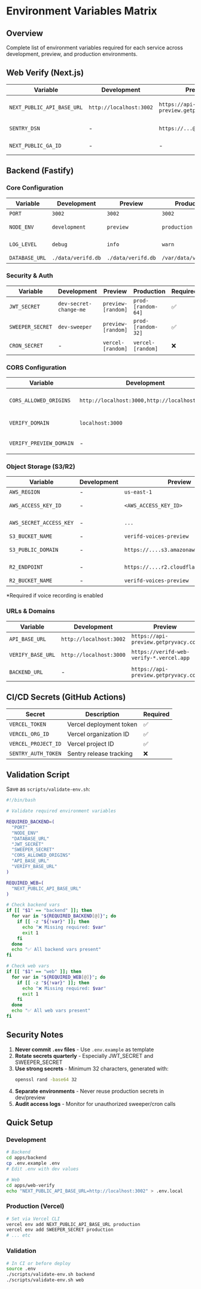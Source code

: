 # Environment Variables Matrix

## Overview

Complete list of environment variables required for each service across development, preview, and production environments.

## Web Verify (Next.js)

| Variable | Development | Preview | Production | Required | Description |
|----------|------------|---------|------------|----------|-------------|
| `NEXT_PUBLIC_API_BASE_URL` | `http://localhost:3002` | `https://api-preview.getpryvacy.com` | `https://api.getpryvacy.com` | ✅ | Backend API endpoint |
| `SENTRY_DSN` | - | `https://...@sentry.io/...` | `https://...@sentry.io/...` | ❌ | Error tracking |
| `NEXT_PUBLIC_GA_ID` | - | - | `G-XXXXXXXXXX` | ❌ | Google Analytics |

## Backend (Fastify)

### Core Configuration

| Variable | Development | Preview | Production | Required | Description |
|----------|------------|---------|------------|----------|-------------|
| `PORT` | `3002` | `3002` | `3002` | ✅ | Server port |
| `NODE_ENV` | `development` | `preview` | `production` | ✅ | Environment mode |
| `LOG_LEVEL` | `debug` | `info` | `warn` | ✅ | Logging verbosity |
| `DATABASE_URL` | `./data/verifd.db` | `./data/verifd.db` | `/var/data/verifd.db` | ✅ | SQLite path |

### Security & Auth

| Variable | Development | Preview | Production | Required | Description |
|----------|------------|---------|------------|----------|-------------|
| `JWT_SECRET` | `dev-secret-change-me` | `preview-[random]` | `prod-[random-64]` | ✅ | JWT signing key |
| `SWEEPER_SECRET` | `dev-sweeper` | `preview-[random]` | `prod-[random-32]` | ✅ | Cron auth token |
| `CRON_SECRET` | - | `vercel-[random]` | `vercel-[random]` | ❌ | Vercel cron auth |

### CORS Configuration

| Variable | Development | Preview | Production | Required | Description |
|----------|------------|---------|------------|----------|-------------|
| `CORS_ALLOWED_ORIGINS` | `http://localhost:3000,http://localhost:3001` | `https://verifd-web-verify-*.vercel.app` | `https://verify.getpryvacy.com` | ✅ | Comma-separated origins |
| `VERIFY_DOMAIN` | `localhost:3000` | `verifd-web-verify-*.vercel.app` | `verify.getpryvacy.com` | ✅ | Primary domain |
| `VERIFY_PREVIEW_DOMAIN` | - | `verifd-web-verify-*.vercel.app` | - | ❌ | Preview domains |

### Object Storage (S3/R2)

| Variable | Development | Preview | Production | Required | Description |
|----------|------------|---------|------------|----------|-------------|
| `AWS_REGION` | - | `us-east-1` | `us-east-1` | ❌* | S3 region |
| `AWS_ACCESS_KEY_ID` | - | `<AWS_ACCESS_KEY_ID>` | `<AWS_ACCESS_KEY_ID>` | ❌* | AWS/R2 access key |
| `AWS_SECRET_ACCESS_KEY` | - | `...` | `...` | ❌* | AWS/R2 secret |
| `S3_BUCKET_NAME` | - | `verifd-voices-preview` | `verifd-voices` | ❌* | S3 bucket |
| `S3_PUBLIC_DOMAIN` | - | `https://....s3.amazonaws.com` | `https://voices.getpryvacy.com` | ❌* | CDN/public URL |
| `R2_ENDPOINT` | - | `https://....r2.cloudflarestorage.com` | `https://....r2.cloudflarestorage.com` | ❌* | R2 endpoint |
| `R2_BUCKET_NAME` | - | `verifd-voices-preview` | `verifd-voices` | ❌* | R2 bucket |

*Required if voice recording is enabled

### URLs & Domains

| Variable | Development | Preview | Production | Required | Description |
|----------|------------|---------|------------|----------|-------------|
| `API_BASE_URL` | `http://localhost:3002` | `https://api-preview.getpryvacy.com` | `https://api.getpryvacy.com` | ✅ | Self URL |
| `VERIFY_BASE_URL` | `http://localhost:3000` | `https://verifd-web-verify-*.vercel.app` | `https://verify.getpryvacy.com` | ✅ | Web verify URL |
| `BACKEND_URL` | - | `https://api-preview.getpryvacy.com` | `https://api.getpryvacy.com` | ❌ | For cron jobs |

## CI/CD Secrets (GitHub Actions)

| Secret | Description | Required |
|--------|-------------|----------|
| `VERCEL_TOKEN` | Vercel deployment token | ✅ |
| `VERCEL_ORG_ID` | Vercel organization ID | ✅ |
| `VERCEL_PROJECT_ID` | Vercel project ID | ✅ |
| `SENTRY_AUTH_TOKEN` | Sentry release tracking | ❌ |

## Validation Script

Save as `scripts/validate-env.sh`:

```bash
#!/bin/bash

# Validate required environment variables

REQUIRED_BACKEND=(
  "PORT"
  "NODE_ENV"
  "DATABASE_URL"
  "JWT_SECRET"
  "SWEEPER_SECRET"
  "CORS_ALLOWED_ORIGINS"
  "API_BASE_URL"
  "VERIFY_BASE_URL"
)

REQUIRED_WEB=(
  "NEXT_PUBLIC_API_BASE_URL"
)

# Check backend vars
if [[ "$1" == "backend" ]]; then
  for var in "${REQUIRED_BACKEND[@]}"; do
    if [[ -z "${!var}" ]]; then
      echo "❌ Missing required: $var"
      exit 1
    fi
  done
  echo "✅ All backend vars present"
fi

# Check web vars
if [[ "$1" == "web" ]]; then
  for var in "${REQUIRED_WEB[@]}"; do
    if [[ -z "${!var}" ]]; then
      echo "❌ Missing required: $var"
      exit 1
    fi
  done
  echo "✅ All web vars present"
fi
```

## Security Notes

1. **Never commit `.env` files** - Use `.env.example` as template
2. **Rotate secrets quarterly** - Especially JWT_SECRET and SWEEPER_SECRET
3. **Use strong secrets** - Minimum 32 characters, generated with:
   ```bash
   openssl rand -base64 32
   ```
4. **Separate environments** - Never reuse production secrets in dev/preview
5. **Audit access logs** - Monitor for unauthorized sweeper/cron calls

## Quick Setup

### Development
```bash
# Backend
cd apps/backend
cp .env.example .env
# Edit .env with dev values

# Web
cd apps/web-verify
echo "NEXT_PUBLIC_API_BASE_URL=http://localhost:3002" > .env.local
```

### Production (Vercel)
```bash
# Set via Vercel CLI
vercel env add NEXT_PUBLIC_API_BASE_URL production
vercel env add SWEEPER_SECRET production
# ... etc
```

### Validation
```bash
# In CI or before deploy
source .env
./scripts/validate-env.sh backend
./scripts/validate-env.sh web
```